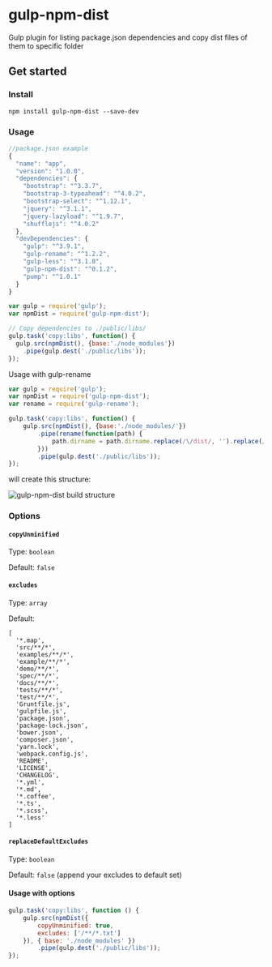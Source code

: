 # gulp-npm-dist

Gulp plugin for listing package.json dependencies and copy dist files of them to specific folder

## Get started

### Install

```
npm install gulp-npm-dist --save-dev
```

### Usage

```javascript
//package.json example
{
  "name": "app",
  "version": "1.0.0",
  "dependencies": {
    "bootstrap": "^3.3.7",
    "bootstrap-3-typeahead": "^4.0.2",
    "bootstrap-select": "^1.12.1",
    "jquery": "^3.1.1",
    "jquery-lazyload": "^1.9.7",
    "shufflejs": "^4.0.2"
  },
  "devDependencies": {
    "gulp": "^3.9.1",
    "gulp-rename": "^1.2.2",
    "gulp-less": "^3.1.0",
    "gulp-npm-dist": "^0.1.2",
    "pump": "^1.0.1"
  }
}
```

```javascript
var gulp = require('gulp');
var npmDist = require('gulp-npm-dist');

// Copy dependencies to ./public/libs/
gulp.task('copy:libs', function() {
  gulp.src(npmDist(), {base:'./node_modules'})
    .pipe(gulp.dest('./public/libs'));
});
```

Usage with gulp-rename
```javascript
var gulp = require('gulp');
var npmDist = require('gulp-npm-dist');
var rename = require('gulp-rename');

gulp.task('copy:libs', function() {
    gulp.src(npmDist(), {base:'./node_modules/'})
        .pipe(rename(function(path) {
            path.dirname = path.dirname.replace(/\/dist/, '').replace(/\\dist/, '');
        }))
        .pipe(gulp.dest('./public/libs'));
});
```
will create this structure:

![gulp-npm-dist build structure](https://monosnap.com/file/3b6wW9hymbcToHB0Uko1NLPBNgYRQh.png)


### Options

#### `copyUnminified`
Type: `boolean`

Default: `false`


#### `excludes`
Type: `array`

Default: 
```
[
  '*.map',
  'src/**/*',
  'examples/**/*',
  'example/**/*',
  'demo/**/*',
  'spec/**/*',
  'docs/**/*',
  'tests/**/*',
  'test/**/*',
  'Gruntfile.js',
  'gulpfile.js',
  'package.json',
  'package-lock.json',
  'bower.json',
  'composer.json',
  'yarn.lock',
  'webpack.config.js',
  'README',
  'LICENSE',
  'CHANGELOG',
  '*.yml',
  '*.md',
  '*.coffee',
  '*.ts',
  '*.scss',
  '*.less'
]
```

#### `replaceDefaultExcludes`
Type: `boolean`

Default: `false` (append your excludes to default set)


#### Usage with options

```javascript
gulp.task('copy:libs', function () {
    gulp.src(npmDist({ 
        copyUnminified: true, 
        excludes: ['/**/*.txt'] 
    }), { base: './node_modules' })
        .pipe(gulp.dest('./public/libs'));
});
```